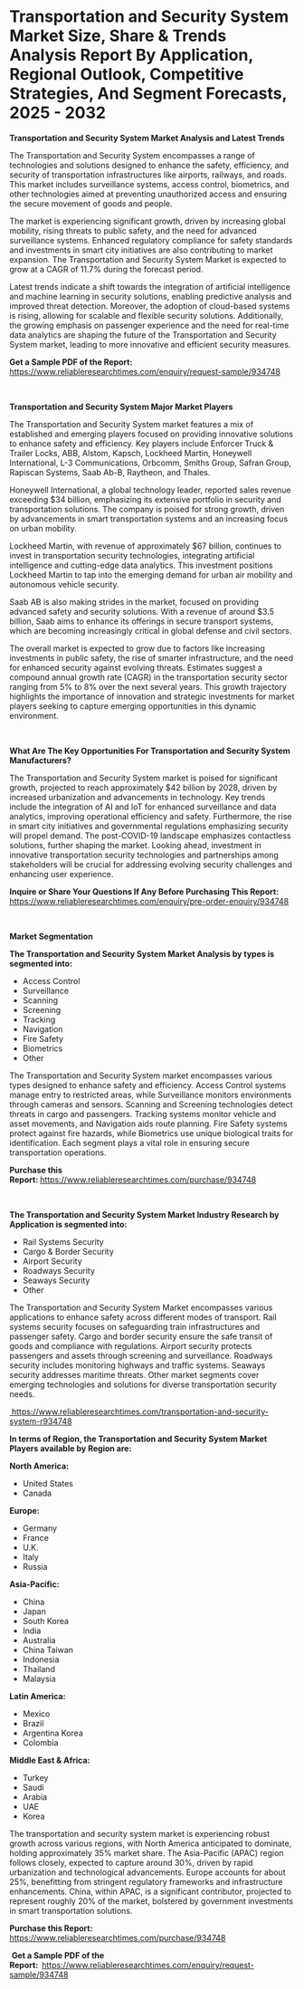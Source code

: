 <p><h1>Transportation and Security System Market Size, Share & Trends Analysis Report By Application, Regional Outlook, Competitive Strategies, And Segment Forecasts, 2025 - 2032</h1></p><p><strong>Transportation and Security System Market Analysis and Latest Trends</strong></p>
<p><p>The Transportation and Security System encompasses a range of technologies and solutions designed to enhance the safety, efficiency, and security of transportation infrastructures like airports, railways, and roads. This market includes surveillance systems, access control, biometrics, and other technologies aimed at preventing unauthorized access and ensuring the secure movement of goods and people.</p><p>The market is experiencing significant growth, driven by increasing global mobility, rising threats to public safety, and the need for advanced surveillance systems. Enhanced regulatory compliance for safety standards and investments in smart city initiatives are also contributing to market expansion. The Transportation and Security System Market is expected to grow at a CAGR of 11.7% during the forecast period. </p><p>Latest trends indicate a shift towards the integration of artificial intelligence and machine learning in security solutions, enabling predictive analysis and improved threat detection. Moreover, the adoption of cloud-based systems is rising, allowing for scalable and flexible security solutions. Additionally, the growing emphasis on passenger experience and the need for real-time data analytics are shaping the future of the Transportation and Security System market, leading to more innovative and efficient security measures.</p></p>
<p><strong>Get a Sample PDF of the Report:&nbsp;</strong> <a href="https://www.reliableresearchtimes.com/enquiry/request-sample/934748?utm_campaign=2246&utm_medium=2&utm_source=Github&utm_content=ia&utm_term=18042025&utm_id=transportation-and-security-system">https://www.reliableresearchtimes.com/enquiry/request-sample/934748</a></p>
<p>&nbsp;</p>
<p><strong>Transportation and Security System Major Market Players</strong></p>
<p><p>The Transportation and Security System market features a mix of established and emerging players focused on providing innovative solutions to enhance safety and efficiency. Key players include Enforcer Truck & Trailer Locks, ABB, Alstom, Kapsch, Lockheed Martin, Honeywell International, L-3 Communications, Orbcomm, Smiths Group, Safran Group, Rapiscan Systems, Saab Ab-B, Raytheon, and Thales.</p><p>Honeywell International, a global technology leader, reported sales revenue exceeding $34 billion, emphasizing its extensive portfolio in security and transportation solutions. The company is poised for strong growth, driven by advancements in smart transportation systems and an increasing focus on urban mobility.</p><p>Lockheed Martin, with revenue of approximately $67 billion, continues to invest in transportation security technologies, integrating artificial intelligence and cutting-edge data analytics. This investment positions Lockheed Martin to tap into the emerging demand for urban air mobility and autonomous vehicle security.</p><p>Saab AB is also making strides in the market, focused on providing advanced safety and security solutions. With a revenue of around $3.5 billion, Saab aims to enhance its offerings in secure transport systems, which are becoming increasingly critical in global defense and civil sectors.</p><p>The overall market is expected to grow due to factors like increasing investments in public safety, the rise of smarter infrastructure, and the need for enhanced security against evolving threats. Estimates suggest a compound annual growth rate (CAGR) in the transportation security sector ranging from 5% to 8% over the next several years. This growth trajectory highlights the importance of innovation and strategic investments for market players seeking to capture emerging opportunities in this dynamic environment.</p></p>
<p>&nbsp;</p>
<p><strong>What Are The Key Opportunities For Transportation and Security System Manufacturers?</strong></p>
<p><p>The Transportation and Security System market is poised for significant growth, projected to reach approximately $42 billion by 2028, driven by increased urbanization and advancements in technology. Key trends include the integration of AI and IoT for enhanced surveillance and data analytics, improving operational efficiency and safety. Furthermore, the rise in smart city initiatives and governmental regulations emphasizing security will propel demand. The post-COVID-19 landscape emphasizes contactless solutions, further shaping the market. Looking ahead, investment in innovative transportation security technologies and partnerships among stakeholders will be crucial for addressing evolving security challenges and enhancing user experience.</p></p>
<p><strong>Inquire or Share Your Questions If Any Before Purchasing This Report:</strong> <a href="https://www.reliableresearchtimes.com/enquiry/pre-order-enquiry/934748?utm_campaign=2246&utm_medium=2&utm_source=Github&utm_content=ia&utm_term=18042025&utm_id=transportation-and-security-system">https://www.reliableresearchtimes.com/enquiry/pre-order-enquiry/934748</a></p>
<p>&nbsp;</p>
<p><strong>Market Segmentation</strong></p>
<p><strong>The Transportation and Security System Market Analysis by types is segmented into:</strong></p>
<p><ul><li>Access Control</li><li>Surveillance</li><li>Scanning</li><li>Screening</li><li>Tracking</li><li>Navigation</li><li>Fire Safety</li><li>Biometrics</li><li>Other</li></ul></p>
<p><p>The Transportation and Security System market encompasses various types designed to enhance safety and efficiency. Access Control systems manage entry to restricted areas, while Surveillance monitors environments through cameras and sensors. Scanning and Screening technologies detect threats in cargo and passengers. Tracking systems monitor vehicle and asset movements, and Navigation aids route planning. Fire Safety systems protect against fire hazards, while Biometrics use unique biological traits for identification. Each segment plays a vital role in ensuring secure transportation operations.</p></p>
<p><strong>Purchase this Report:&nbsp;</strong><a href="https://www.reliableresearchtimes.com/purchase/934748?utm_campaign=2246&utm_medium=2&utm_source=Github&utm_content=ia&utm_term=18042025&utm_id=transportation-and-security-system">https://www.reliableresearchtimes.com/purchase/934748</a></p>
<p>&nbsp;</p>
<p><strong>The Transportation and Security System Market Industry Research by Application is segmented into:</strong></p>
<p><ul><li>Rail Systems Security</li><li>Cargo & Border Security</li><li>Airport Security</li><li>Roadways Security</li><li>Seaways Security</li><li>Other</li></ul></p>
<p><p>The Transportation and Security System Market encompasses various applications to enhance safety across different modes of transport. Rail systems security focuses on safeguarding train infrastructures and passenger safety. Cargo and border security ensure the safe transit of goods and compliance with regulations. Airport security protects passengers and assets through screening and surveillance. Roadways security includes monitoring highways and traffic systems. Seaways security addresses maritime threats. Other market segments cover emerging technologies and solutions for diverse transportation security needs.</p></p>
<p><a href="https://www.reliableresearchtimes.com/transportation-and-security-system-r934748?utm_campaign=2246&utm_medium=2&utm_source=Github&utm_content=ia&utm_term=18042025&utm_id=transportation-and-security-system">&nbsp;https://www.reliableresearchtimes.com/transportation-and-security-system-r934748</a></p>
<p><strong>In terms of Region, the Transportation and Security System Market Players available by Region are:</strong></p>
<p>
    <p> <strong> North America: </strong>
        <ul>
            <li>United States</li>
            <li>Canada</li>
        </ul>
        </p> 
    <p> <strong> Europe: </strong>
        <ul>
            <li>Germany</li>
            <li>France</li>
            <li>U.K.</li>
            <li>Italy</li>
            <li>Russia</li>
        </ul>
        </p> 
    <p> <strong> Asia-Pacific: </strong>
        <ul>
            <li>China</li>
            <li>Japan</li>
            <li>South Korea</li>
            <li>India</li>
            <li>Australia</li>
            <li>China Taiwan</li>
            <li>Indonesia</li>
            <li>Thailand</li>
            <li>Malaysia</li>
        </ul>
        </p> 
    <p> <strong> Latin America: </strong>
        <ul>
            <li>Mexico</li>
            <li>Brazil</li>
            <li>Argentina Korea</li>
            <li>Colombia</li>
        </ul>
        </p> 
    <p> <strong> Middle East & Africa: </strong>
        <ul>
            <li>Turkey</li>
            <li>Saudi</li>
            <li>Arabia</li>
            <li>UAE</li>
            <li>Korea</li>
        </ul>
    </p>
    </p>
<p><p>The transportation and security system market is experiencing robust growth across various regions, with North America anticipated to dominate, holding approximately 35% market share. The Asia-Pacific (APAC) region follows closely, expected to capture around 30%, driven by rapid urbanization and technological advancements. Europe accounts for about 25%, benefitting from stringent regulatory frameworks and infrastructure enhancements. China, within APAC, is a significant contributor, projected to represent roughly 20% of the market, bolstered by government investments in smart transportation solutions.</p></p>
<p><strong>Purchase this Report: </strong><a href="https://www.reliableresearchtimes.com/purchase/934748?utm_campaign=2246&utm_medium=2&utm_source=Github&utm_content=ia&utm_term=18042025&utm_id=transportation-and-security-system">https://www.reliableresearchtimes.com/purchase/934748</a></p>
<p>&nbsp;<strong>Get a Sample PDF of the Report:&nbsp;&nbsp;</strong><a href="https://www.reliableresearchtimes.com/enquiry/request-sample/934748?utm_campaign=2246&utm_medium=2&utm_source=Github&utm_content=ia&utm_term=18042025&utm_id=transportation-and-security-system">https://www.reliableresearchtimes.com/enquiry/request-sample/934748</a></p>
<p><strong></strong></p>
<p><p></p><p></p><p></p></p>